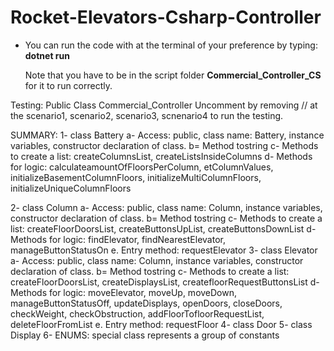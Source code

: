 # Rocket-Elevators-Csharp-Controller

* You can run the code with at the terminal of your preference by typing: **dotnet run**

    Note that you have to be in the script folder **Commercial_Controller_CS** for it to run correctly.

Testing: Public Class Commercial_Controller
Uncomment by removing // at the scenario1, scenario2, scenario3, scnenario4 to run the testing. 

SUMMARY:
1- class Battery
    a- Access: public, class name: Battery, instance variables, constructor declaration of class.
    b= Method tostring 
    c- Methods to create a list: createColumnsList, createListsInsideColumns
    d- Methods for logic: calculateamountOfFloorsPerColumn, etColumnValues, initializeBasementColumnFloors, initializeMultiColumnFloors, initializeUniqueColumnFloors
    
    
2- class Column
    a- Access: public, class name: Column, instance variables, constructor declaration of class.
    b= Method tostring 
    c- Methods to create a list: createFloorDoorsList, createButtonsUpList, createButtonsDownList
    d- Methods for logic: findElevator, findNearestElevator, manageButtonStatusOn
    e. Entry method: requestElevator
3- class Elevator
    a- Access: public, class name: Column, instance variables, constructor declaration of class.
    b= Method tostring 
    c- Methods to create a list: createFloorDoorsList, createDisplaysList, createfloorRequestButtonsList
    d- Methods for logic: moveElevator, moveUp, moveDown, manageButtonStatusOff, updateDisplays, openDoors, closeDoors, checkWeight, checkObstruction, addFloorTofloorRequestList, deleteFloorFromList
    e. Entry method: requestFloor
4- class Door
5- class Display
6- ENUMS: special class represents a group of constants 



